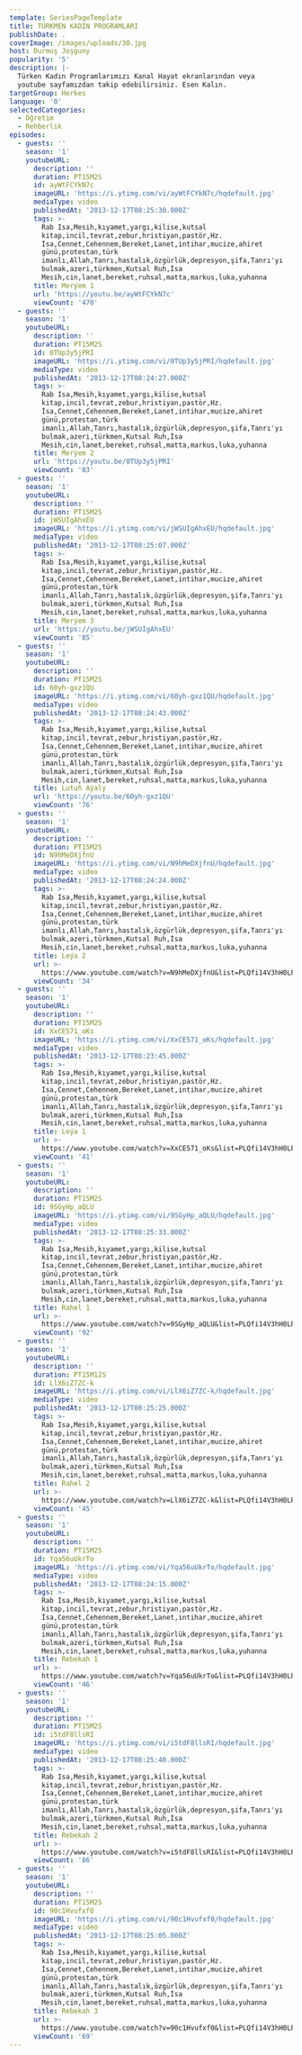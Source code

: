 ```yaml
---
template: SeriesPageTemplate
title: TÜRKMEN KADIN PROGRAMLARI
publishDate: .
coverImage: /images/uploads/30.jpg
host: Durmuş Joşguny
popularity: '5'
description: |-
  Türken Kadın Programlarımızı Kanal Hayat ekranlarından veya 
  youtube sayfamızdan takip edebilirsiniz. Esen Kalın.
targetGroup: Herkes
language: '0'
selectedCategories:
  - Öğretim
  - Rehberlik
episodes:
  - guests: ''
    season: '1'
    youtubeURL:
      description: ''
      duration: PT15M2S
      id: ayWtFCYkN7c
      imageURL: 'https://i.ytimg.com/vi/ayWtFCYkN7c/hqdefault.jpg'
      mediaType: video
      publishedAt: '2013-12-17T08:25:30.000Z'
      tags: >-
        Rab Isa,Mesih,kıyamet,yargı,kilise,kutsal
        kitap,incil,tevrat,zebur,hristiyan,pastör,Hz.
        İsa,Cennet,Cehennem,Bereket,Lanet,intihar,mucize,ahiret
        günü,protestan,türk
        imanlı,Allah,Tanrı,hastalık,özgürlük,depresyon,şifa,Tanrı'yı
        bulmak,azeri,türkmen,Kutsal Ruh,İsa
        Mesih,cin,lanet,bereket,ruhsal,matta,markus,luka,yuhanna
      title: Merýem 1
      url: 'https://youtu.be/ayWtFCYkN7c'
      viewCount: '470'
  - guests: ''
    season: '1'
    youtubeURL:
      description: ''
      duration: PT15M2S
      id: 0TUp3y5jPRI
      imageURL: 'https://i.ytimg.com/vi/0TUp3y5jPRI/hqdefault.jpg'
      mediaType: video
      publishedAt: '2013-12-17T08:24:27.000Z'
      tags: >-
        Rab Isa,Mesih,kıyamet,yargı,kilise,kutsal
        kitap,incil,tevrat,zebur,hristiyan,pastör,Hz.
        İsa,Cennet,Cehennem,Bereket,Lanet,intihar,mucize,ahiret
        günü,protestan,türk
        imanlı,Allah,Tanrı,hastalık,özgürlük,depresyon,şifa,Tanrı'yı
        bulmak,azeri,türkmen,Kutsal Ruh,İsa
        Mesih,cin,lanet,bereket,ruhsal,matta,markus,luka,yuhanna
      title: Merýem 2
      url: 'https://youtu.be/0TUp3y5jPRI'
      viewCount: '83'
  - guests: ''
    season: '1'
    youtubeURL:
      description: ''
      duration: PT15M2S
      id: jWSUIgAhxEU
      imageURL: 'https://i.ytimg.com/vi/jWSUIgAhxEU/hqdefault.jpg'
      mediaType: video
      publishedAt: '2013-12-17T08:25:07.000Z'
      tags: >-
        Rab Isa,Mesih,kıyamet,yargı,kilise,kutsal
        kitap,incil,tevrat,zebur,hristiyan,pastör,Hz.
        İsa,Cennet,Cehennem,Bereket,Lanet,intihar,mucize,ahiret
        günü,protestan,türk
        imanlı,Allah,Tanrı,hastalık,özgürlük,depresyon,şifa,Tanrı'yı
        bulmak,azeri,türkmen,Kutsal Ruh,İsa
        Mesih,cin,lanet,bereket,ruhsal,matta,markus,luka,yuhanna
      title: Merýem 3
      url: 'https://youtu.be/jWSUIgAhxEU'
      viewCount: '85'
  - guests: ''
    season: '1'
    youtubeURL:
      description: ''
      duration: PT15M2S
      id: 60yh-gxz1QU
      imageURL: 'https://i.ytimg.com/vi/60yh-gxz1QU/hqdefault.jpg'
      mediaType: video
      publishedAt: '2013-12-17T08:24:43.000Z'
      tags: >-
        Rab Isa,Mesih,kıyamet,yargı,kilise,kutsal
        kitap,incil,tevrat,zebur,hristiyan,pastör,Hz.
        İsa,Cennet,Cehennem,Bereket,Lanet,intihar,mucize,ahiret
        günü,protestan,türk
        imanlı,Allah,Tanrı,hastalık,özgürlük,depresyon,şifa,Tanrı'yı
        bulmak,azeri,türkmen,Kutsal Ruh,İsa
        Mesih,cin,lanet,bereket,ruhsal,matta,markus,luka,yuhanna
      title: Lutuň Aýaly
      url: 'https://youtu.be/60yh-gxz1QU'
      viewCount: '76'
  - guests: ''
    season: '1'
    youtubeURL:
      description: ''
      duration: PT15M2S
      id: N9hMeDXjfnU
      imageURL: 'https://i.ytimg.com/vi/N9hMeDXjfnU/hqdefault.jpg'
      mediaType: video
      publishedAt: '2013-12-17T08:24:24.000Z'
      tags: >-
        Rab Isa,Mesih,kıyamet,yargı,kilise,kutsal
        kitap,incil,tevrat,zebur,hristiyan,pastör,Hz.
        İsa,Cennet,Cehennem,Bereket,Lanet,intihar,mucize,ahiret
        günü,protestan,türk
        imanlı,Allah,Tanrı,hastalık,özgürlük,depresyon,şifa,Tanrı'yı
        bulmak,azeri,türkmen,Kutsal Ruh,İsa
        Mesih,cin,lanet,bereket,ruhsal,matta,markus,luka,yuhanna
      title: Leýa 2
      url: >-
        https://www.youtube.com/watch?v=N9hMeDXjfnU&list=PLQfi14V3hH0LPU3hINuYizvp-fU98cs6n&index=6&t=0s
      viewCount: '34'
  - guests: ''
    season: '1'
    youtubeURL:
      description: ''
      duration: PT15M2S
      id: XxCE571_oKs
      imageURL: 'https://i.ytimg.com/vi/XxCE571_oKs/hqdefault.jpg'
      mediaType: video
      publishedAt: '2013-12-17T08:23:45.000Z'
      tags: >-
        Rab Isa,Mesih,kıyamet,yargı,kilise,kutsal
        kitap,incil,tevrat,zebur,hristiyan,pastör,Hz.
        İsa,Cennet,Cehennem,Bereket,Lanet,intihar,mucize,ahiret
        günü,protestan,türk
        imanlı,Allah,Tanrı,hastalık,özgürlük,depresyon,şifa,Tanrı'yı
        bulmak,azeri,türkmen,Kutsal Ruh,İsa
        Mesih,cin,lanet,bereket,ruhsal,matta,markus,luka,yuhanna
      title: Leýa 1
      url: >-
        https://www.youtube.com/watch?v=XxCE571_oKs&list=PLQfi14V3hH0LPU3hINuYizvp-fU98cs6n&index=7&t=0s
      viewCount: '41'
  - guests: ''
    season: '1'
    youtubeURL:
      description: ''
      duration: PT15M2S
      id: 9SGyHp_aQLU
      imageURL: 'https://i.ytimg.com/vi/9SGyHp_aQLU/hqdefault.jpg'
      mediaType: video
      publishedAt: '2013-12-17T08:25:33.000Z'
      tags: >-
        Rab Isa,Mesih,kıyamet,yargı,kilise,kutsal
        kitap,incil,tevrat,zebur,hristiyan,pastör,Hz.
        İsa,Cennet,Cehennem,Bereket,Lanet,intihar,mucize,ahiret
        günü,protestan,türk
        imanlı,Allah,Tanrı,hastalık,özgürlük,depresyon,şifa,Tanrı'yı
        bulmak,azeri,türkmen,Kutsal Ruh,İsa
        Mesih,cin,lanet,bereket,ruhsal,matta,markus,luka,yuhanna
      title: Rahel 1
      url: >-
        https://www.youtube.com/watch?v=9SGyHp_aQLU&list=PLQfi14V3hH0LPU3hINuYizvp-fU98cs6n&index=8&t=0s
      viewCount: '92'
  - guests: ''
    season: '1'
    youtubeURL:
      description: ''
      duration: PT15M12S
      id: LlX6iZ7ZC-k
      imageURL: 'https://i.ytimg.com/vi/LlX6iZ7ZC-k/hqdefault.jpg'
      mediaType: video
      publishedAt: '2013-12-17T08:25:25.000Z'
      tags: >-
        Rab Isa,Mesih,kıyamet,yargı,kilise,kutsal
        kitap,incil,tevrat,zebur,hristiyan,pastör,Hz.
        İsa,Cennet,Cehennem,Bereket,Lanet,intihar,mucize,ahiret
        günü,protestan,türk
        imanlı,Allah,Tanrı,hastalık,özgürlük,depresyon,şifa,Tanrı'yı
        bulmak,azeri,türkmen,Kutsal Ruh,İsa
        Mesih,cin,lanet,bereket,ruhsal,matta,markus,luka,yuhanna
      title: Rahel 2
      url: >-
        https://www.youtube.com/watch?v=LlX6iZ7ZC-k&list=PLQfi14V3hH0LPU3hINuYizvp-fU98cs6n&index=9&t=0s
      viewCount: '45'
  - guests: ''
    season: '1'
    youtubeURL:
      description: ''
      duration: PT15M2S
      id: Yqa56uUkrTo
      imageURL: 'https://i.ytimg.com/vi/Yqa56uUkrTo/hqdefault.jpg'
      mediaType: video
      publishedAt: '2013-12-17T08:24:15.000Z'
      tags: >-
        Rab Isa,Mesih,kıyamet,yargı,kilise,kutsal
        kitap,incil,tevrat,zebur,hristiyan,pastör,Hz.
        İsa,Cennet,Cehennem,Bereket,Lanet,intihar,mucize,ahiret
        günü,protestan,türk
        imanlı,Allah,Tanrı,hastalık,özgürlük,depresyon,şifa,Tanrı'yı
        bulmak,azeri,türkmen,Kutsal Ruh,İsa
        Mesih,cin,lanet,bereket,ruhsal,matta,markus,luka,yuhanna
      title: Rebekah 1
      url: >-
        https://www.youtube.com/watch?v=Yqa56uUkrTo&list=PLQfi14V3hH0LPU3hINuYizvp-fU98cs6n&index=10&t=0s
      viewCount: '46'
  - guests: ''
    season: '1'
    youtubeURL:
      description: ''
      duration: PT15M2S
      id: i5tdF8llsRI
      imageURL: 'https://i.ytimg.com/vi/i5tdF8llsRI/hqdefault.jpg'
      mediaType: video
      publishedAt: '2013-12-17T08:25:40.000Z'
      tags: >-
        Rab Isa,Mesih,kıyamet,yargı,kilise,kutsal
        kitap,incil,tevrat,zebur,hristiyan,pastör,Hz.
        İsa,Cennet,Cehennem,Bereket,Lanet,intihar,mucize,ahiret
        günü,protestan,türk
        imanlı,Allah,Tanrı,hastalık,özgürlük,depresyon,şifa,Tanrı'yı
        bulmak,azeri,türkmen,Kutsal Ruh,İsa
        Mesih,cin,lanet,bereket,ruhsal,matta,markus,luka,yuhanna
      title: Rebekah 2
      url: >-
        https://www.youtube.com/watch?v=i5tdF8llsRI&list=PLQfi14V3hH0LPU3hINuYizvp-fU98cs6n&index=11&t=0s
      viewCount: '86'
  - guests: ''
    season: '1'
    youtubeURL:
      description: ''
      duration: PT15M2S
      id: 90c1Hvufxf0
      imageURL: 'https://i.ytimg.com/vi/90c1Hvufxf0/hqdefault.jpg'
      mediaType: video
      publishedAt: '2013-12-17T08:25:05.000Z'
      tags: >-
        Rab Isa,Mesih,kıyamet,yargı,kilise,kutsal
        kitap,incil,tevrat,zebur,hristiyan,pastör,Hz.
        İsa,Cennet,Cehennem,Bereket,Lanet,intihar,mucize,ahiret
        günü,protestan,türk
        imanlı,Allah,Tanrı,hastalık,özgürlük,depresyon,şifa,Tanrı'yı
        bulmak,azeri,türkmen,Kutsal Ruh,İsa
        Mesih,cin,lanet,bereket,ruhsal,matta,markus,luka,yuhanna
      title: Rebekah 3
      url: >-
        https://www.youtube.com/watch?v=90c1Hvufxf0&list=PLQfi14V3hH0LPU3hINuYizvp-fU98cs6n&index=12&t=0s
      viewCount: '69'
---
```


